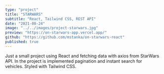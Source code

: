 ```yaml
---
type: "project"
title: "STARWARS"
subtitle: "React, Tailwind CSS, REST API"
date: "2021-08-24"
image: "../../images/project-starwars.jpg"
preview: "https://on-starwars-app.vercel.app/"
github: "https://github.com/mstanka/on-starwars-react"
published: true
---
```


Just a small project using React and fetching data with axios from StarWars API. In the project is implemented pagination and instant search for vehicles. Styled with Tailwind CSS.
